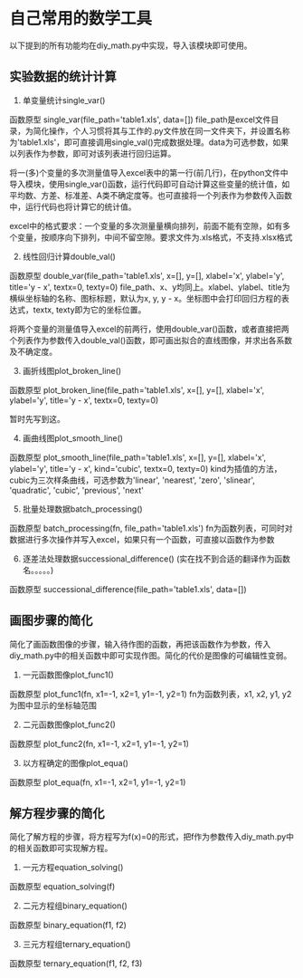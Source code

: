 # 自己常用的数学工具

以下提到的所有功能均在diy_math.py中实现，导入该模块即可使用。

## 实验数据的统计计算
1. 单变量统计single_var()
  
  函数原型 single_var(file_path='table1.xls', data=[])
  file_path是excel文件目录，为简化操作，个人习惯将其与工作的.py文件放在同一文件夹下，并设置名称为'table1.xls'，即可直接调用single_val()完成数据处理。data为可选参数，如果以列表作为参数，即可对该列表进行回归运算。

  将一(多)个变量的多次测量值导入excel表中的第一行(前几行)，在python文件中导入模块，使用single_var()函数，运行代码即可自动计算这些变量的统计值，如平均数、方差、标准差、A类不确定度等。也可直接将一个列表作为参数传入函数中，运行代码也将计算它的统计值。
  
  excel中的格式要求：一个变量的多次测量量横向排列，前面不能有空隙，如有多个变量，按顺序向下排列，中间不留空隙。要求文件为.xls格式，不支持.xlsx格式

2. 线性回归计算double_val()

  函数原型 double_var(file_path='table1.xls', x=[], y=[], xlabel='x', ylabel='y', title='y - x', textx=0, texty=0)
  file_path、x、y均同上。xlabel、ylabel、title为横纵坐标轴的名称、图标标题，默认为x, y, y - x。坐标图中会打印回归方程的表达式，textx, texty即为它的坐标位置。

  将两个变量的测量值导入excel的前两行，使用double_var()函数，或者直接把两个列表作为参数传入double_val()函数，即可画出拟合的直线图像，并求出各系数及不确定度。

3. 画折线图plot_broken_line()

  函数原型 plot_broken_line(file_path='table1.xls', x=[], y=[], xlabel='x', ylabel='y', title='y - x', textx=0, texty=0)

  暂时先写到这。

4. 画曲线图plot_smooth_line()

  函数原型 plot_smooth_line(file_path='table1.xls', x=[], y=[], xlabel='x', ylabel='y', title='y - x', kind='cubic', textx=0, texty=0)
  kind为插值的方法，cubic为三次样条曲线，可选参数为'linear', 'nearest', 'zero', 'slinear', 'quadratic', 'cubic', 'previous', 'next'


5. 批量处理数据batch_processing()

  函数原型 batch_processing(fn, file_path='table1.xls')
  fn为函数列表，可同时对数据进行多次操作并写入excel，如果只有一个函数，可直接以函数作为参数

6. 逐差法处理数据successional_difference()
  (实在找不到合适的翻译作为函数名。。。。。)
  
  函数原型 successional_difference(file_path='table1.xls', data=[])

## 画图步骤的简化
  简化了画函数图像的步骤，输入待作图的函数，再把该函数作为参数，传入diy_math.py中的相关函数中即可实现作图。简化的代价是图像的可编辑性变弱。
  
1. 一元函数图像plot_func1()
  
  函数原型 plot_func1(fn, x1=-1, x2=1, y1=-1, y2=1)
  fn为函数列表，x1, x2, y1, y2为图中显示的坐标轴范围

2. 二元函数图像plot_func2()
  
  函数原型 plot_func2(fn, x1=-1, x2=1, y1=-1, y2=1)

3. 以方程确定的图像plot_equa()
  
  函数原型 plot_equa(fn, x1=-1, x2=1, y1=-1, y2=1)

## 解方程步骤的简化
  简化了解方程的步骤，将方程写为f(x)=0的形式，把f作为参数传入diy_math.py中的相关函数即可实现解方程。

1. 一元方程equation_solving()

  函数原型 equation_solving(f)

2. 二元方程组binary_equation()

  函数原型 binary_equation(f1, f2)

3. 三元方程组ternary_equation()

  函数原型 ternary_equation(f1, f2, f3)
